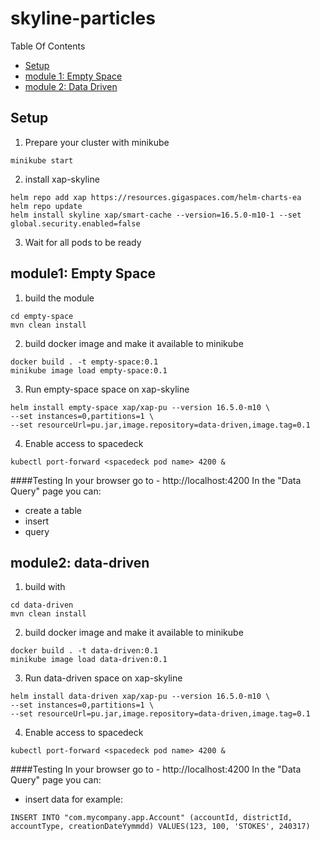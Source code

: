# skyline-particles
Table Of Contents
- [Setup](#setup)
- [module 1: Empty Space](#empty-space)
- [module 2: Data Driven](#data-driven)

## Setup <a name="setup"></a>
1. Prepare your cluster with minikube 
```
minikube start
```
2. install xap-skyline
```
helm repo add xap https://resources.gigaspaces.com/helm-charts-ea
helm repo update
helm install skyline xap/smart-cache --version=16.5.0-m10-1 --set global.security.enabled=false
```
3. Wait for all pods to be ready

## module1: Empty Space <a name="empty-space"></a>
1. build the module
```
cd empty-space
mvn clean install
```
2. build docker image and make it available to minikube
```
docker build . -t empty-space:0.1 
minikube image load empty-space:0.1
```
3. Run empty-space space on xap-skyline
```
helm install empty-space xap/xap-pu --version 16.5.0-m10 \
--set instances=0,partitions=1 \
--set resourceUrl=pu.jar,image.repository=data-driven,image.tag=0.1
```
4. Enable access to spacedeck
```
kubectl port-forward <spacedeck pod name> 4200 &
```

####Testing
In your browser go to - http://localhost:4200
In the "Data Query" page you can:
- create a table
- insert
- query

## module2: data-driven <a name="data-driven"></a>
1. build with 
```
cd data-driven
mvn clean install
```
2. build docker image and make it available to minikube
```
docker build . -t data-driven:0.1 
minikube image load data-driven:0.1
```
3. Run data-driven space on xap-skyline
```
helm install data-driven xap/xap-pu --version 16.5.0-m10 \
--set instances=0,partitions=1 \
--set resourceUrl=pu.jar,image.repository=data-driven,image.tag=0.1
```
4. Enable access to spacedeck
```
kubectl port-forward <spacedeck pod name> 4200 &
```

####Testing
In your browser go to - http://localhost:4200
In the "Data Query" page you can:
- insert data for example:
```
INSERT INTO "com.mycompany.app.Account" (accountId, districtId, accountType, creationDateYymmdd) VALUES(123, 100, 'STOKES', 240317) 
```